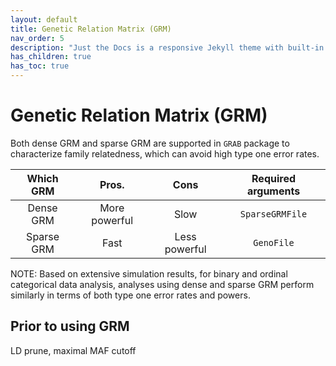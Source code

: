 ```yaml
---
layout: default
title: Genetic Relation Matrix (GRM)
nav_order: 5
description: "Just the Docs is a responsive Jekyll theme with built-in search that is easily customizable and hosted on GitHub Pages."
has_children: true
has_toc: true
---
```


# Genetic Relation Matrix (GRM)

Both dense GRM and sparse GRM are supported in ```GRAB``` package to characterize family relatedness, which can avoid high type one error rates.

| Which GRM   | Pros.    | Cons       | Required arguments  |
|:-----------:|:----------:|:--------:|:-------------------:|
| Dense GRM   | More powerful | Slow  | ```SparseGRMFile``` |
| Sparse GRM  | Fast  | Less powerful | ```GenoFile```      |

NOTE: Based on extensive simulation results, for binary and ordinal categorical data analysis, analyses using dense and sparse GRM perform similarly in terms of both type one error rates and powers.

## Prior to using GRM

LD prune, maximal MAF cutoff
